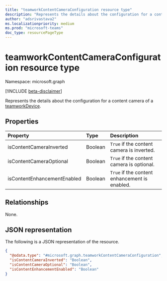 ```yaml
---
title: "teamworkContentCameraConfiguration resource type"
description: "Represents the details about the configuration for a content camera of a device."
author: "adsrivastava2"
ms.localizationpriority: medium
ms.prod: "microsoft-teams"
doc_type: resourcePageType
---
```


# teamworkContentCameraConfiguration resource type

Namespace: microsoft.graph

[!INCLUDE [beta-disclaimer](../../includes/beta-disclaimer.md)]

Represents the details about the configuration for a content camera of a [teamworkDevice](../resources/teamworkdevice.md).

## Properties
|Property|Type|Description|
|:---|:---|:---|
|isContentCameraInverted|Boolean|`True` if the content camera is inverted.|
|isContentCameraOptional|Boolean|`True` if the content camera is optional.|
|isContentEnhancementEnabled|Boolean|`True` if the content enhancement is enabled.|

## Relationships
None.

## JSON representation
The following is a JSON representation of the resource.
<!-- {
  "blockType": "resource",
  "@odata.type": "microsoft.graph.teamworkContentCameraConfiguration"
}
-->
``` json
{
  "@odata.type": "#microsoft.graph.teamworkContentCameraConfiguration",
  "isContentCameraInverted": "Boolean",
  "isContentCameraOptional": "Boolean",
  "isContentEnhancementEnabled": "Boolean"
}
```


